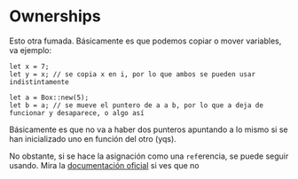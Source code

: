 # Ownerships

Esto otra fumada. Básicamente es que podemos copiar o mover variables, va ejemplo:

```rust, ignore
let x = 7;
let y = x; // se copia x en i, por lo que ambos se pueden usar indistintamente

let a = Box::new(5);
let b = a; // se mueve el puntero de a a b, por lo que a deja de funcionar y desaparece, o algo así
```

Básicamente es que no va a haber dos punteros apuntando a lo mismo si se han inicializado uno en función del otro (yqs).

No obstante, si se hace la asignación como una `ref`erencia, se puede seguir usando. Mira la [documentación oficial](https://doc.rust-lang.org/rust-by-example/scope/move.html) si ves que no
